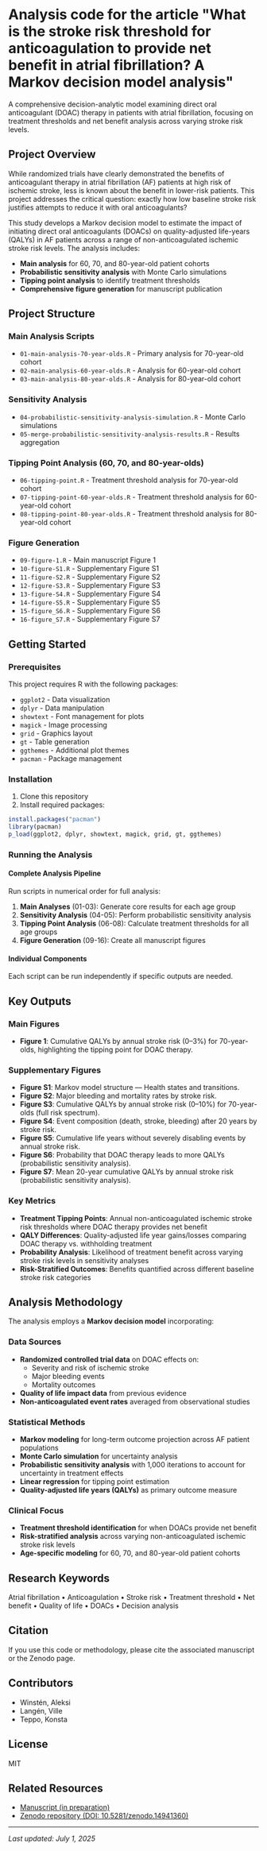 # Analysis code for the article "What is the stroke risk threshold for anticoagulation to provide net benefit in atrial fibrillation? A Markov decision model analysis"

A comprehensive decision-analytic model examining direct oral anticoagulant (DOAC) therapy in patients with atrial fibrillation, focusing on treatment thresholds and net benefit analysis across varying stroke risk levels.

## Project Overview

While randomized trials have clearly demonstrated the benefits of anticoagulant therapy in atrial fibrillation (AF) patients at high risk of ischemic stroke, less is known about the benefit in lower-risk patients. This project addresses the critical question: exactly how low baseline stroke risk justifies attempts to reduce it with oral anticoagulants?

This study develops a Markov decision model to estimate the impact of initiating direct oral anticoagulants (DOACs) on quality-adjusted life-years (QALYs) in AF patients across a range of non-anticoagulated ischemic stroke risk levels. The analysis includes:

- **Main analysis** for 60, 70, and 80-year-old patient cohorts
- **Probabilistic sensitivity analysis** with Monte Carlo simulations
- **Tipping point analysis** to identify treatment thresholds
- **Comprehensive figure generation** for manuscript publication

## Project Structure

### Main Analysis Scripts
- `01-main-analysis-70-year-olds.R` - Primary analysis for 70-year-old cohort
- `02-main-analysis-60-year-olds.R` - Analysis for 60-year-old cohort  
- `03-main-analysis-80-year-olds.R` - Analysis for 80-year-old cohort

### Sensitivity Analysis
- `04-probabilistic-sensitivity-analysis-simulation.R` - Monte Carlo simulations
- `05-merge-probabilistic-sensitivity-analysis-results.R` - Results aggregation

### Tipping Point Analysis (60, 70, and 80-year-olds)
- `06-tipping-point.R` - Treatment threshold analysis for 70-year-old cohort
- `07-tipping-point-60-year-olds.R` - Treatment threshold analysis for 60-year-old cohort
- `08-tipping-point-80-year-olds.R` - Treatment threshold analysis for 80-year-old cohort

### Figure Generation
- `09-figure-1.R` - Main manuscript Figure 1
- `10-figure-S1.R` - Supplementary Figure S1
- `11-figure-S2.R` - Supplementary Figure S2
- `12-figure-S3.R` - Supplementary Figure S3
- `13-figure-S4.R` - Supplementary Figure S4
- `14-figure-S5.R` - Supplementary Figure S5
- `15-figure_S6.R` - Supplementary Figure S6
- `16-figure_S7.R` - Supplementary Figure S7


## Getting Started

### Prerequisites

This project requires R with the following packages:
- `ggplot2` - Data visualization
- `dplyr` - Data manipulation
- `showtext` - Font management for plots
- `magick` - Image processing
- `grid` - Graphics layout
- `gt` - Table generation
- `ggthemes` - Additional plot themes
- `pacman` - Package management

### Installation

1. Clone this repository
2. Install required packages:
```r
install.packages("pacman")
library(pacman)
p_load(ggplot2, dplyr, showtext, magick, grid, gt, ggthemes)
```

### Running the Analysis

#### Complete Analysis Pipeline
Run scripts in numerical order for full analysis:

1. **Main Analyses** (01-03): Generate core results for each age group
2. **Sensitivity Analysis** (04-05): Perform probabilistic sensitivity analysis
3. **Tipping Point Analysis** (06-08): Calculate treatment thresholds for all age groups
4. **Figure Generation** (09-16): Create all manuscript figures

#### Individual Components
Each script can be run independently if specific outputs are needed.

## Key Outputs

### Main Figures
- **Figure 1**: Cumulative QALYs by annual stroke risk (0–3%) for 70-year-olds, highlighting the tipping point for DOAC therapy.

### Supplementary Figures
- **Figure S1**: Markov model structure — Health states and transitions.
- **Figure S2**: Major bleeding and mortality rates by stroke risk.
- **Figure S3**: Cumulative QALYs by annual stroke risk (0–10%) for 70-year-olds (full risk spectrum).
- **Figure S4**: Event composition (death, stroke, bleeding) after 20 years by stroke risk.
- **Figure S5**: Cumulative life years without severely disabling events by annual stroke risk.
- **Figure S6**: Probability that DOAC therapy leads to more QALYs (probabilistic sensitivity analysis).
- **Figure S7**: Mean 20-year cumulative QALYs by annual stroke risk (probabilistic sensitivity analysis).

### Key Metrics
- **Treatment Tipping Points**: Annual non-anticoagulated ischemic stroke risk thresholds where DOAC therapy provides net benefit
- **QALY Differences**: Quality-adjusted life year gains/losses comparing DOAC therapy vs. withholding treatment
- **Probability Analysis**: Likelihood of treatment benefit across varying stroke risk levels in sensitivity analyses
- **Risk-Stratified Outcomes**: Benefits quantified across different baseline stroke risk categories

## Analysis Methodology

The analysis employs a **Markov decision model** incorporating:

### Data Sources
- **Randomized controlled trial data** on DOAC effects on:
  - Severity and risk of ischemic stroke
  - Major bleeding events
  - Mortality outcomes
- **Quality of life impact data** from previous evidence
- **Non-anticoagulated event rates** averaged from observational studies

### Statistical Methods
- **Markov modeling** for long-term outcome projection across AF patient populations
- **Monte Carlo simulation** for uncertainty analysis
- **Probabilistic sensitivity analysis** with 1,000 iterations to account for uncertainty in treatment effects
- **Linear regression** for tipping point estimation
- **Quality-adjusted life years (QALYs)** as primary outcome measure

### Clinical Focus
- **Treatment threshold identification** for when DOACs provide net benefit
- **Risk-stratified analysis** across varying non-anticoagulated ischemic stroke risk levels
- **Age-specific modeling** for 60, 70, and 80-year-old patient cohorts

## Research Keywords

Atrial fibrillation • Anticoagulation • Stroke risk • Treatment threshold • Net benefit • Quality of life • DOACs • Decision analysis

## Citation

If you use this code or methodology, please cite the associated manuscript or the Zenodo page.

## Contributors

- Winstén, Aleksi
- Langén, Ville
- Teppo, Konsta

## License

MIT

## Related Resources

- [Manuscript (in preparation)](TBD)
- [Zenodo repository (DOI: 10.5281/zenodo.14941360)](https://doi.org/10.5281/zenodo.14941360)

---

*Last updated: July 1, 2025* 